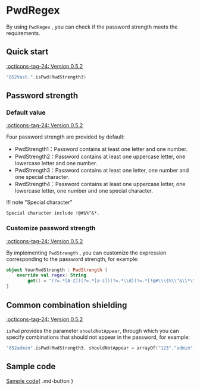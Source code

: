 # PwdRegex

By using `PwdRegex` , you can check if the password strength meets the requirements.

## Quick start

[:octicons-tag-24: Version 0.5.2](https://ave.entropy2020.cn/version/VastTools/#052)

```kotlin
"852Vast.".isPwd(RwdStrength3)
```

## Password strength

### Default value

[:octicons-tag-24: Version 0.5.2](https://ave.entropy2020.cn/version/VastTools/#052)

Four password strength are provided by default:

- PwdStrength1：Password contains at least one letter and one number.
- PwdStrength2：Password contains at least one uppercase letter, one lowercase letter and one number.
- PwdStrength3：Password contains at least one letter, one number and one special character.
- RwdStrength4：Password contains at least one uppercase letter, one lowercase letter, one number and one special character.

!!! note "Special character"

    Special character include !@#$%^&*.

### Customize password strength

[:octicons-tag-24: Version 0.5.2](https://ave.entropy2020.cn/version/VastTools/#052)

By implementing `PwdStrength` , you can customize the expression corresponding to the password strength, for example:

```kotlin
object YourRwdStrength : PwdStrength {
    override val regex: String
        get() = "(?=.*[A-Z])(?=.*[a-z])(?=.*\\d)(?=.*[!@#\\\$%\\^&\\*\\.])."
}
```

## Common combination shielding

[:octicons-tag-24: Version 0.5.2](https://ave.entropy2020.cn/version/VastTools/#052)

`isPwd` provides the parameter `shouldNotAppear`, through which you can specify combinations that should not appear in the password, for example:

```kotlin
"852admin".isPwd(RwdStrength3, shouldNotAppear = arrayOf("123","admin"))
```

## Sample code

[Sample code](https://github.com/SakurajimaMaii/Android-Vast-Extension/blob/develop/app-compose/src/main/kotlin/com/ave/vastgui/appcompose/example/text/PwdRegex.kt){ .md-button }

